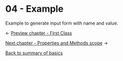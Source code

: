 04 - Example
===============================

Example to generate input form with name and value.

<- [Preview chapter - First Class](https://github.com/gael-damour/php-oriented-object-learning/tree/master/Basics/03-Scope)

[Next chapter - Properties and Methods scope](https://github.com/gael-damour/php-oriented-object-learning/tree/master/Basics/05-PhpDocs) ->

[Back to summary of basics](https://github.com/gael-damour/php-oriented-object-learning/tree/master/Basics)